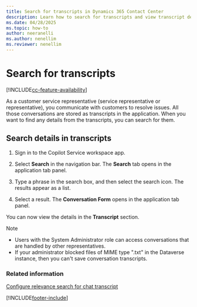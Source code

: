 ```yaml
---
title: Search for transcripts in Dynamics 365 Contact Center
description: Learn how to search for transcripts and view transcript details for a conversation.
ms.date: 04/28/2025
ms.topic: how-to
author: neeranelli
ms.author: nenellim
ms.reviewer: nenellim
---
```


# Search for transcripts

[!INCLUDE[cc-feature-availability](../../includes/cc-feature-availability.md)]

As a customer service representative (service representative or representative), you communicate with customers to resolve issues. All those conversations are stored as transcripts in the application. When you want to find any details from the transcripts, you can search for them.

## Search details in transcripts

1. Sign in to the Copilot Service workspace app.

2. Select **Search** in the navigation bar. The **Search** tab opens in the application tab panel.

3. Type a phrase in the search box, and then select the search icon. The results appear as a list.

4. Select a result. The **Conversation Form** opens in the application tab panel.

You can now view the details in the **Transcript** section.

> [!NOTE]
> - Users with the System Administrator role can access conversations that are handled by other representatives.
> - If your administrator blocked files of MIME type ".txt" in the Dataverse instance, then you can't save conversation transcripts.

### Related information

[Configure relevance search for chat transcript](../administer/relevance-search-chat-transcript.md)


[!INCLUDE[footer-include](../../includes/footer-banner.md)]

